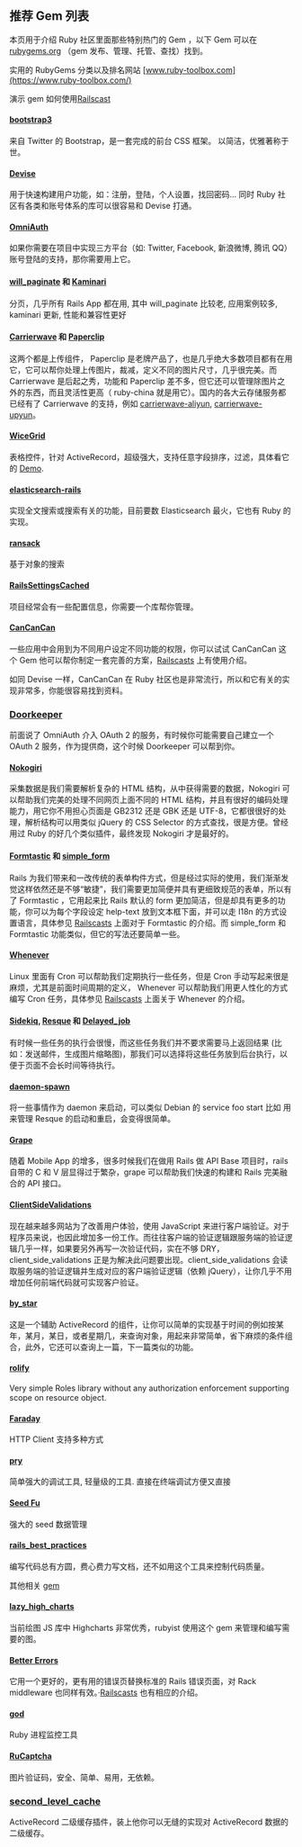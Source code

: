 ## 推荐 Gem 列表

本页用于介绍 Ruby 社区里面那些特别热门的 Gem ，以下 Gem 可以在 [rubygems.org](http://rubygems.org/) （gem 发布、管理、托管、查找）找到。

实用的 RubyGems 分类以及排名网站 [www.ruby-toolbox.com](https://www.ruby-toolbox.com/)

演示 gem 如何使用[Railscast](http://railscasts.com/)

#### [bootstrap3](https://github.com/twbs/bootstrap-sass)

来自 Twitter 的 Bootstrap，是一套完成的前台 CSS 框架。 以简洁，优雅著称于世。

#### [Devise](https://github.com/plataformatec/devise)

用于快速构建用户功能，如：注册，登陆，个人设置，找回密码... 同时 Ruby 社区有各类和账号体系的库可以很容易和 Devise 打通。

#### [OmniAuth](https://github.com/intridea/omniauth)

如果你需要在项目中实现三方平台（如: Twitter, Facebook, 新浪微博, 腾讯 QQ）账号登陆的支持，那你需要用上它。

#### [will_paginate](https://github.com/mislav/will_paginate) 和 [Kaminari](https://github.com/amatsuda/kaminari)

分页，几乎所有 Rails App 都在用, 其中 will_paginate 比较老, 应用案例较多, kaminari 更新, 性能和兼容性更好

#### [Carrierwave](https://github.com/jnicklas/carrierwave) 和 [Paperclip](https://github.com/thoughtbot/paperclip)

这两个都是上传组件， Paperclip 是老牌产品了，也是几乎绝大多数项目都有在用它，它可以帮你处理上传图片，裁减，定义不同的图片尺寸，几乎很完美。而 Carrierwave 是后起之秀，功能和 Paperclip 差不多，但它还可以管理除图片之外的东西，而且灵活性更高（ ruby-china 就是用它）。国内的各大云存储服务都已经有了 Carrierwave 的支持，例如 [carrierwave-aliyun](https://ruby-china.org/wiki/github.com/huacnlee/carrierwave-aliyun), [carrierwave-upyun](https://github.com/nowa/carrierwave-upyun)。

#### [WiceGrid](https://github.com/leikind/wice_grid)

表格控件，针对 ActiveRecord，超级强大，支持任意字段排序，过滤，具体看它的 [Demo](http://wicegrid.herokuapp.com/).

#### [elasticsearch-rails](https://github.com/elastic/elasticsearch-rails)

实现全文搜索或搜索有关的功能，目前要数 Elasticsearch 最火，它也有 Ruby 的实现。

#### [ransack](https://github.com/activerecord-hackery/ransack)

基于对象的搜索

#### [RailsSettingsCached](https://github.com/huacnlee/rails-settings-cached)

项目经常会有一些配置信息，你需要一个库帮你管理。

#### [CanCanCan](https://github.com/CanCanCommunity/cancancan)

一些应用中会用到为不同用户设定不同功能的权限，你可以试试 CanCanCan 这个 Gem 他可以帮你制定一套完善的方案，[Railscasts](http://railscasts.com/episodes/192-authorization-with-cancan) 上有使用介绍。

如同 Devise 一样，CanCanCan 在 Ruby 社区也是非常流行，所以和它有关的实现非常多，你能很容易找到资料。

### [Doorkeeper](https://github.com/doorkeeper-gem/doorkeeper)

前面说了 OmniAuth 介入 OAuth 2 的服务，有时候你可能需要自己建立一个 OAuth 2 服务，作为提供商，这个时候 Doorkeeper 可以帮到你。

#### [Nokogiri](https://github.com/sparklemotion/nokogiri)

采集数据是我们需要解析复杂的 HTML 结构，从中获得需要的数据，Nokogiri 可以帮助我们完美的处理不同网页上面不同的 HTML 结构，并且有很好的编码处理能力，用它你不用担心页面是 GB2312 还是 GBK 还是 UTF-8，它都很很好的处理，解析结构可以用类似 jQuery 的 CSS Selector 的方式查找，很是方便。曾经用过 Ruby 的好几个类似插件，最终发现 Nokogiri 才是最好的。

#### [Formtastic](https://github.com/justinfrench/formtastic) 和 [simple_form](https://github.com/plataformatec/simple_form)

Rails 为我们带来和一改传统的表单构件方式，但是经过实际的使用，我们渐渐发觉这样依然还是不够“敏捷”，我们需要更加简便并具有更细致规范的表单，所以有了 Formtastic ，它用起来比 Rails 默认的 form 更加简洁，但是却具有更多的功能，你可以为每个字段设定 help-text 放到文本框下面，并可以走 I18n 的方式设置语言，具体参见 [Railscasts](http://railscasts.com/episodes/184-formtastic-part-1) 上面对于 Formtastic 的介绍。而 simple_form 和 Formtastic 功能类似，但它的写法还要简单一些。

#### [Whenever](https://github.com/javan/whenever)

Linux 里面有 Cron 可以帮助我们定期执行一些任务，但是 Cron 手动写起来很是麻烦，尤其是前面时间周期的定义， Whenever 可以帮助我们用更人性化的方式编写 Cron 任务，具体参见 [Railscasts](http://railscasts.com/episodes/164-cron-in-ruby) 上面关于 Whenever 的介绍。

#### [Sidekiq](https://github.com/mperham/sidekiq), [Resque](https://github.com/resque/resque) 和 [Delayed_job](https://github.com/collectiveidea/delayed_job)

有时候一些任务的执行会很慢，而这些任务我们并不要求需要马上返回结果 (比如：发送邮件，生成图片缩略图)，那我们可以选择将这些任务放到后台执行，以便于页面不会长时间等待执行。

#### [daemon-spawn](https://github.com/alexvollmer/daemon-spawn)

将一些事情作为 daemon 来启动，可以类似 Debian 的 service foo start 比如 用来管理 Resque 的启动和重启，会变得很简单。

#### [Grape](https://github.com/intridea/grape)

随着 Mobile App 的增多，很多时候我们在做用 Rails 做 API Base 项目时，rails 自带的 C 和 V 层显得过于繁杂，grape 可以帮助我们快速的构建和 Rails 完美融合的 API 接口。

#### [ClientSideValidations](https://github.com/bcardarella/client_side_validations)

现在越来越多网站为了改善用户体验，使用 JavaScript 来进行客户端验证。对于程序员来说，也因此增加多一份工作。而往往客户端的验证逻辑跟服务端的验证逻辑几乎一样，如果要另外再写一次验证代码，实在不够 DRY，client_side_validations 正是为解决此问题要出现。client_side_validations 会读取服务端的验证逻辑并生成对应的客户端验证逻辑（依赖 jQuery），让你几乎不用增加任何前端代码就可实现客户验证。

#### [by_star](https://github.com/radar/by_star)

这是一个辅助 ActiveRecord 的组件，让你可以简单的实现基于时间的例如按某年，某月，某日，或者星期几，来查询对象，用起来非常简单，省下麻烦的条件组合，此外，它还可以查询上一篇，下一篇类似的功能。

#### [rolify](https://github.com/EppO/rolify)

Very simple Roles library without any authorization enforcement supporting scope on resource object.

#### [Faraday](https://github.com/lostisland/faraday)

HTTP Client 支持多种方式

#### [pry](http://pry.github.com/)

简单强大的调试工具, 轻量级的工具. 直接在终端调试方便又直接

#### [Seed Fu](https://github.com/mbleigh/seed-fu)

强大的 seed 数据管理

#### [rails_best_practices](https://github.com/railsbp/rails_best_practices)

编写代码总有方圆，费心费力写文档，还不如用这个工具来控制代码质量。

其他相关 [gem](http://railscasts.com/episodes/252-metrics-metrics-metrics)

#### [lazy_high_charts](https://github.com/michelson/lazy_high_charts)

当前绘图 JS 库中 Highcharts 非常优秀，rubyist 使用这个 gem 来管理和编写需要的图。

#### [Better Errors](https://github.com/charliesome/better_errors)

它用一个更好的，更有用的错误页替换标准的 Rails 错误页面，对 Rack middleware 也同样有效。·[Railscasts](http://railscasts.com/episodes/402-better-errors-railspanel) 也有相应的介绍。

#### [god](http://godrb.com/)

Ruby 进程监控工具

#### [RuCaptcha](https://github.com/huacnlee/rucaptcha)

图片验证码，安全、简单、易用，无依赖。

### [second_level_cache](https://rubygems.org/gems/second_level_cache)

ActiveRecord 二级缓存插件，装上他你可以无缝的实现对 ActiveRecord 数据的二级缓存。